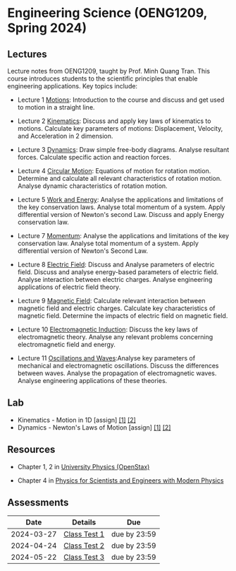 # Engineering Science (OENG1209, Spring 2024)

## Lectures

Lecture notes from OENG1209, taught by Prof. Minh Quang Tran. This course introduces students to the scientific principles that enable engineering applications. Key topics include:

* Lecture 1 [Motions](./w1-motion1d.md): Introduction to the course and discuss and get used to motion in a straight line.

* Lecture 2 [Kinematics](./w2-motion2d.md): Discuss and apply key laws of kinematics to motions. Calculate key parameters of motions: Displacement, Velocity, and Acceleration in 2 dimension.

* Lecture 3 [Dynamics](./w3-dynamics.md): Draw simple free-body diagrams. Analyse resultant forces. Calculate specific action and reaction forces.

* Lecture 4 [Circular Motion](./w4-circular.md): Equations of motion for rotation motion. Determine and calculate all relevant characteristics of rotation motion. Analyse dynamic characteristics of rotation motion.

* Lecture 5 [Work and Energy](work.md): Analyse the applications and limitations of the key conservation laws. Analyse total momentum of a system. Apply differential version of Newton's second Law. Discuss and apply Energy conservation law.

* Lecture 7 [Momentum](momentum.md): Analyse the applications and limitations of the key conservation law. Analyse total momentum of a system. Apply differential version of Newton's Second Law.

* Lecture 8 [Electric Field](electric.md): Discuss and Analyse parameters of electric field. Discuss and analyse energy-based parameters of electric field. Analyse interaction between electric charges. Analyse engineering applications of electric field theory.

* Lecture 9 [Magnetic Field](magnetic.md): Calculate relevant interaction between magnetic field and electric charges. Calculate key characteristics of magnetic field. Determine the impacts of electric field on magnetic field.

* Lecture 10 [Electromagnetic Induction](electromagnetic.md): Discuss the key laws of electromagnetic theory. Analyse any relevant problems concerning electromagnetic field and energy.

* Lecture 11 [Oscillations and Waves](oscillations.md):Analyse key parameters of mechanical and electromagnetic oscillations. Discuss the differences between waves. Analyse the propagation of electromagnetic waves. Analyse engineering applications of these theories.


## Lab

* Kinematics - Motion in 1D \[assign\] [[1]](https://mega.nz/file/yCogBBJK#jdrRs7GpS_5rDYSjG8AOWtA-YFueTtdfPyohmByOmd0) [[2]](https://mega.nz/file/Hf4TWYoK#G7NlMUTmVPqxZqqnuAeD_ts8t5Hs9XlFZfpVPOp7Fu4)
* Dynamics - Newton's Laws of Motion \[assign\] [[1]](https://mega.nz/file/KPgmSRKR#h3xvo33fyEYLXGjty5jDsQZNJi9TbEafDYEO7hrZ5wU) [[2]](https://mega.nz/file/6eZkkDjK#2PZRUROtz5ByElMDxuNRk0jmCNNT77cnnIXy2Y4jPd4)

## Resources

* Chapter 1, 2 in [University Physics (OpenStax)](https://openstax.org/books/university-physics-volume-1/pages/1-introduction)

* Chapter 4 in [Physics for Scientists and Engineers with Modern Physics](https://ebookcentral.proquest.com/lib/rmit/reader.action?docID=4787791&ppg=113)

## Assessments
|  Date      |    Details       |  Due   	|
| ------------- |-------------  | ------- |
|    2024-03-27    |     [Class Test 1](https://rmit.instructure.com/courses/135775/assignments/925208)         | due by 23:59       |
|    2024-04-24    |     [Class Test 2](https://rmit.instructure.com/courses/135775/assignments/925209)         | due by 23:59       |
|    2024-05-22    |     [Class Test 3](https://rmit.instructure.com/courses/135775/assignments/925210)         | due by 23:59       |

